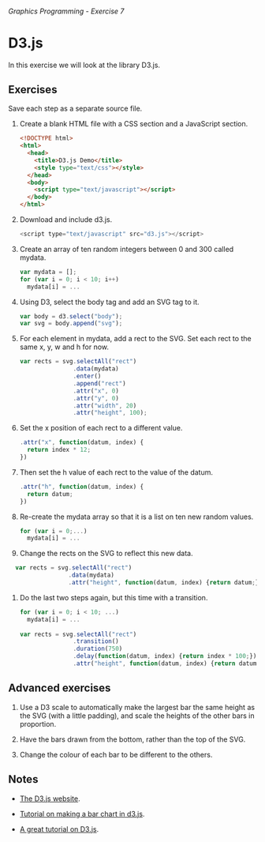 ###### Graphics Programming - Exercise 7
# D3.js
In this exercise we will look at the library D3.js.

## Exercises
Save each step as a separate source file.

1. Create a blank HTML file with a CSS section and a JavaScript section.

    ```html
    <!DOCTYPE html>
    <html>
      <head>
        <title>D3.js Demo</title>
        <style type="text/css"></style>
      </head>
      <body>
        <script type="text/javascript"></script>
      </body>
    </html>
    ```

1. Download and include d3.js.

    ```js
    <script type="text/javascript" src="d3.js"></script>
    ```
    
1. Create an array of ten random integers between 0 and 300 called mydata.

    ```js
    var mydata = [];
    for (var i = 0; i < 10; i++)
      mydata[i] = ...
    ```

1. Using D3, select the body tag and add an SVG tag to it.

    ```js
    var body = d3.select("body");
    var svg = body.append("svg");
    ```

1.  For each element in mydata, add a rect to the SVG. Set each rect to the same x, y, w and h for now.

    ```js
    var rects = svg.selectAll("rect")
                   .data(mydata)
                   .enter()
                   .append("rect")
                   .attr("x", 0)
                   .attr("y", 0)
                   .attr("width", 20)
                   .attr("height", 100);
    ```
    
1. Set the x position of each rect to a different value.

    ```js
    .attr("x", function(datum, index) {
      return index * 12;
    })
    ```

1. Then set the h value of each rect to the value of the datum.

    ```js
    .attr("h", function(datum, index) {
      return datum;
    })
    ```

1. Re-create the mydata array so that it is a list on ten new random values.

    ```js
    for (var i = 0;...)
      mydata[i] = ...
    ```

1. Change the rects on the SVG to reflect this new data.

  ```js
    var rects = svg.selectAll("rect")
                   .data(mydata)
                   .attr("height", function(datum, index) {return datum;});
  ```

1. Do the last two steps again, but this time with a transition.

    ```js
    for (var i = 0; i < 10; ...)
      mydata[i] = ...
      
    var rects = svg.selectAll("rect")
                   .transition()
                   .duration(750)
                   .delay(function(datum, index) {return index * 100;})
                   .attr("height", function(datum, index) {return datum;});
    ```

## Advanced exercises

1. Use a D3 scale to automatically make the largest bar the same height as the SVG (with a little padding), and scale the heights of the other bars in proportion.

1. Have the bars drawn from the bottom, rather than the top of the SVG.

1. Change the colour of each bar to be different to the others.

## Notes
- [The D3.js website](http://d3js.org/).

- [Tutorial on making a bar chart in d3.js](http://bost.ocks.org/mike/bar/).

- [A great tutorial on D3.js](http://alignedleft.com/tutorials/d3/making-a-bar-chart).
